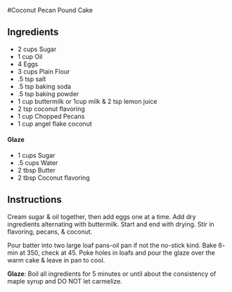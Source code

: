 #Coconut Pecan Pound Cake

## Ingredients

- 2   cups Sugar
- 1   cup Oil
- 4   Eggs
- 3   cups Plain Flour
- .5  tsp salt
- .5  tsp baking soda
- .5  tsp baking powder
- 1   cup buttermilk or 1cup milk & 2 tsp lemon juice
- 2   tsp coconut flavoring
- 1   cup Chopped Pecans
- 1   cup angel flake coconut

#### Glaze

- 1   cups Sugar
- .5  cups Water
- 2   tbsp Butter
- 2   tbsp Coconut flavoring

## Instructions

Cream sugar & oil together, then add eggs one at a time. Add dry ingredients alternating with buttermilk. Start and end with drying. Stir in flavoring, pecans, & coconut.

Pour batter into two large loaf pans-oil pan if not the no-stick kind. Bake 6- min at 350, check at 45. Poke holes in loafs and pour the glaze over the warm cake & leave in pan to cool.

**Glaze**: Boil all ingredients for 5 minutes or until about the consistency of maple syrup and DO NOT let carmelize.